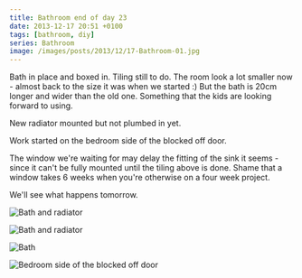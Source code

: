 ```yaml
---
title: Bathroom end of day 23
date: 2013-12-17 20:51 +0100
tags: [bathroom, diy]
series: Bathroom
image: /images/posts/2013/12/17-Bathroom-01.jpg
---
```


Bath in place and boxed in. Tiling still to do. The room look a lot smaller now - almost back to the size it was when we started :) But the bath is 20cm longer and wider than the old one. Something that the kids are looking forward to using.

New radiator mounted but not plumbed in yet.

Work started on the bedroom side of the blocked off door.

The window we're waiting for may delay the fitting of the sink it seems - since it can't be fully mounted until the tiling above is done. Shame that a window takes 6 weeks when you're otherwise on a four week project.

We'll see what happens tomorrow.

![Bath and radiator](/images/posts/2013/12/17-Bathroom-01.jpg)

![Bath and radiator](/images/posts/2013/12/17-Bathroom-02.jpg)

![Bath](/images/posts/2013/12/17-Bathroom-03.jpg)

![Bedroom side of the blocked off door](/images/posts/2013/12/17-Bathroom-04.jpg)
